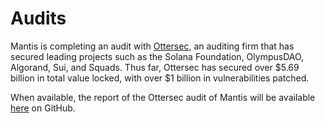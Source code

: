 # Audits

Mantis is completing an audit with [Ottersec](https://osec.io/), an auditing firm that has secured leading projects such as the Solana Foundation, OlympusDAO, Algorand, Sui, and Squads. Thus far, Ottersec has secured over $5.69 billion in total value locked, with over $1 billion in vulnerabilities patched.

When available, the report of the Ottersec audit of Mantis will be available [here](https://github.com/ComposableFi/composable/tree/main/audits) on GitHub.
